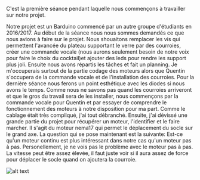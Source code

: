 C'est la première séance pendant laquelle nous commençons à travailler sur notre projet.

Notre projet est un Barduino commencé par un autre groupe d'étudiants en 2016/2017.
Au début de la séance nous nous sommes demandés ce que nous avions à faire sur le projet. Nous shouaitons remplacer les vis qui permettent
l'avancée du plateau supportant le verre par des courroies, créer une commande vocale (nous aurons seulement besoin de notre voix pour faire
le choix du cocktail)et ajouter des leds pour rendre les support plus joli. 
Ensuite nous avons répartis les tâches et fait un planning. Je m'occuperais surtout de la partie codage des moteurs alors que Quentin 
s'occupera de la commande vocale et de l'installation des courroies. Pour la dernière séance nous ferons un point esthétique avec les diodes 
si nous avons le temps.
Comme nous ne savons pas quand les courroies arriveront et que le gros du travail sera de les installer, nous commençons par la commande 
vocale pour Quentin et par essayer de comprendre le fonctionnement des moteurs à notre disposition pour ma part. Comme le cablage était 
très compliqué, j'ai tout débranché. Ensuite, j'ai dévissé une grande partie du projet pour récupérer un moteur, l'identifier et le faire 
marcher. Il s'agit du moteur nema17 qui permet le déplacement du socle sur le grand axe.
La question qui se pose maintenant est la suivante: Est-ce qu'un moteur continu est plus intéressant dans notre cas qu'un moteur pas à pas.
Personellement, je ne vois pas le problème avec le moteur pas à pas. La vitesse peut être assez élevée, il faut juste voir si il aura assez 
de force pour déplacer le socle quand on ajoutera la courroie.

![alt text](https://github.com/quentinhqn/barduino/blob/master/rapport%20de%20s-ance/2%C3%A8me%20moteur.jpg?raw=true "test")
